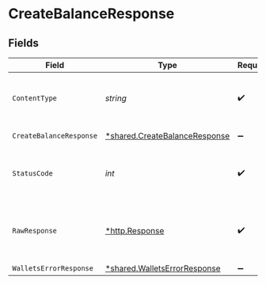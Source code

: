 # CreateBalanceResponse


## Fields

| Field                                                                                | Type                                                                                 | Required                                                                             | Description                                                                          |
| ------------------------------------------------------------------------------------ | ------------------------------------------------------------------------------------ | ------------------------------------------------------------------------------------ | ------------------------------------------------------------------------------------ |
| `ContentType`                                                                        | *string*                                                                             | :heavy_check_mark:                                                                   | HTTP response content type for this operation                                        |
| `CreateBalanceResponse`                                                              | [*shared.CreateBalanceResponse](../../../pkg/models/shared/createbalanceresponse.md) | :heavy_minus_sign:                                                                   | Created balance                                                                      |
| `StatusCode`                                                                         | *int*                                                                                | :heavy_check_mark:                                                                   | HTTP response status code for this operation                                         |
| `RawResponse`                                                                        | [*http.Response](https://pkg.go.dev/net/http#Response)                               | :heavy_check_mark:                                                                   | Raw HTTP response; suitable for custom response parsing                              |
| `WalletsErrorResponse`                                                               | [*shared.WalletsErrorResponse](../../../pkg/models/shared/walletserrorresponse.md)   | :heavy_minus_sign:                                                                   | Error                                                                                |